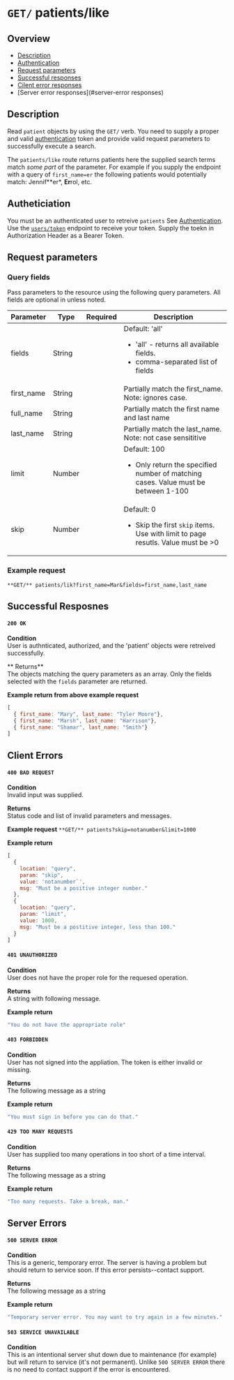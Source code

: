 # ```GET/``` patients/like

## Overview

- [Description](#description)
- [Authentication](#authentication)
- [Request parameters](#request-parameters)
- [Successful responses](#successful-responses)
- [Cilent error responses](#client-error-responses)
- [Server error responses](#server-error responses)


## Description

Read `patient` objects by using the `GET/` verb. You need to supply a proper
and valid [authentication](#authentication) token and provide valid request
parameters to successfully execute a search.

The `patients/like` route returns patients here the supplied search terms
match *some part* of the parameter. For example if you supply the endpoint
with a query of `first_name=er` the following patients would potentially match:
Jennif**er*, **Er**rol, etc.

## Autheticiation

You must be an authenticated user to retreive `patients` See [Authentication](../../../authentication/README.md).
Use the [`users/token`](../../users/get/token.md) endpoint to receive your token.
Supply the toekn in Authorization Header as a Bearer Token.

## Request parameters

### Query fields

Pass parameters to the resource using the following query parameters. All fields
are optional in unless noted.

| Parameter            | Type        | Required | Description                                       |
|----------------------|-------------| :------: |---------------------------------------------------|
| fields               | String      |          | Default: 'all'<br><ul><li>'all' - returns all available fields.</li><li>comma-separated list of fields</li></ul>  |
| first_name           | String      |          | Partially match the first_name. Note: ignores case.         |
| full_name            | String      |          | Partially match the first name and last name                |
| last_name            | String      |          | Partially match the last_name. Note: not case sensititive   |
| limit                | Number      |          | Default: 100<br><ul><li>Only return the specified number of matching cases. Value must be between 1-100</li></ul> |
| skip                 | Number      |          | Default: 0<br><ul><li>Skip the first `skip` items. Use with limit to page resutls. Value must be >0</li></ul>     |

### Example request
```**GET/** patients/lik?first_name=Mar&fields=first_name,last_name```


## Successful Resposnes

#### `200 OK`

**Condition** \
User is authnticated, authorized, and the 'patient' objects were retreived successfully.

** Returns** \
The objects matching the query parameters as an array. Only the fields selected
with the `fields` parameter are returned.

**Example return from above example request**
``` Javascript
[
  { first_name: "Mary", last_name: "Tyler Moore"},
  { first_name: "Marsh", last_name: "Harrison"},
  { first_name: "Shamar", last_name: "Smith"}
]
```

## Client Errors

#### `400 BAD REQUEST`

**Condition** \
Invalid input was supplied.

**Returns** \
Status code and list of invalid parameters and messages.

**Example request**
```**GET/** patients?skip=notanumber&limit=1000```

**Example return**
``` Javascript
[
  {
    location: "query",
    param: "skip",
    value: 'notanumber`',
    msg: "Must be a positive integer number."
  },
  {
    location: "query",
    param: "limit",
    value: 1000,
    msg: "Must be a postitive integer, less than 100."
  }
]
```

#### `401 UNAUTHORIZED`
**Condition** \
User does not have the proper role for the requesed operation.

**Returns** \
A string with following message.

**Example return**
``` Javascript
"You do not have the appropriate role"
```

#### `403 FORBIDDEN`
**Condition** \
User has not signed into the appliation. The token is either invalid
or missing.

**Returns** \
The following message as a string

**Example return**
``` Javascript
"You must sign in before you can do that."
```

#### `429 TOO MANY REQUESTS`
**Condition** \
User has supplied too many operations in too short of a time interval.

**Returns** \
The following message as a string

**Example return**
``` Javascript
"Too many requests. Take a break, man."
```


## Server Errors


#### `500 SERVER ERROR`
**Condition** \
This is a generic, temporary error. The server is having a problem
but should return to service soon. If this error persists--contact support.

**Returns** \
The following message as a string

**Example return**
``` Javascript
"Temporary server error. You may want to try again in a few minutes."
```

#### `503 SERVICE UNAVAILABLE`
**Condition** \
This is an intentional server shut down due to maintenance
(for example) but will return to service (it's not permanent). Unlike
`500 SERVER ERROR` there is no need to contact support if the error is encountered.

